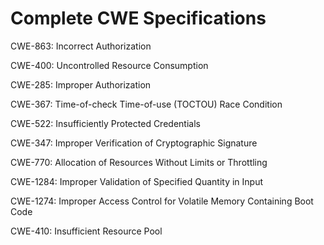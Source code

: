 

# Complete CWE Specifications

CWE-863: Incorrect Authorization

CWE-400: Uncontrolled Resource Consumption

CWE-285: Improper Authorization

CWE-367: Time-of-check Time-of-use (TOCTOU) Race Condition

CWE-522: Insufficiently Protected Credentials

CWE-347: Improper Verification of Cryptographic Signature

CWE-770: Allocation of Resources Without Limits or Throttling

CWE-1284: Improper Validation of Specified Quantity in Input

CWE-1274: Improper Access Control for Volatile Memory Containing Boot Code

CWE-410: Insufficient Resource Pool